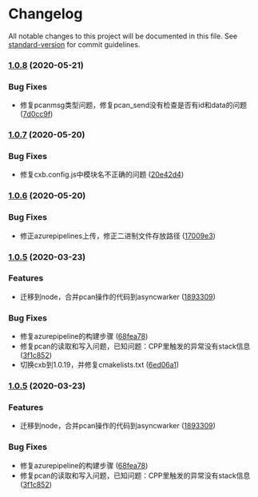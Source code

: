 # Changelog

All notable changes to this project will be documented in this file. See [standard-version](https://github.com/conventional-changelog/standard-version) for commit guidelines.

### [1.0.8](https://github.com/pass0a/pcan/compare/v1.0.7...v1.0.8) (2020-05-21)


### Bug Fixes

* 修复pcanmsg类型问题，修复pcan_send没有检查是否有id和data的问题 ([7d0cc9f](https://github.com/pass0a/pcan/commit/7d0cc9f15b7754e51b1b335e1ff17b3522abf1f0))

### [1.0.7](https://github.com/pass0a/pcan/compare/v1.0.6...v1.0.7) (2020-05-20)


### Bug Fixes

* 修复cxb.config.js中模块名不正确的问题 ([20e42d4](https://github.com/pass0a/pcan/commit/20e42d4ddb0303572faded9ca86823fa036412ca))

### [1.0.6](https://github.com/pass0a/pcan/compare/v1.0.5...v1.0.6) (2020-05-20)


### Bug Fixes

* 修正azurepipelines上传，修正二进制文件存放路径 ([17009e3](https://github.com/pass0a/pcan/commit/17009e354a830af3b6bcbec6bba8db6aa12ee498))

### [1.0.5](https://github.com/pass0a/pcan/compare/v1.0.2...v1.0.5) (2020-03-23)


### Features

* 迁移到node，合并pcan操作的代码到asyncwarker ([1893309](https://github.com/pass0a/pcan/commit/1893309ef153846f506be4a1bb0b4d12c7e4b84e))


### Bug Fixes

* 修复azurepipeline的构建步骤 ([68fea78](https://github.com/pass0a/pcan/commit/68fea78637e003971ce07f497f92e57efa509edf))
* 修复pcan的读取和写入问题，已知问题：CPP里触发的异常没有stack信息 ([3f1c852](https://github.com/pass0a/pcan/commit/3f1c85281e44ca0c067bac52dfca5628bc3bb54e))
* 切换cxb到1.0.19，并修复cmakelists.txt ([6ed06a1](https://github.com/pass0a/pcan/commit/6ed06a187d809ef8f625cd8888007c0926d40abf))

### [1.0.5](https://github.com/pass0a/pcan/compare/v1.0.2...v1.0.5) (2020-03-23)


### Features

* 迁移到node，合并pcan操作的代码到asyncwarker ([1893309](https://github.com/pass0a/pcan/commit/1893309ef153846f506be4a1bb0b4d12c7e4b84e))


### Bug Fixes

* 修复azurepipeline的构建步骤 ([68fea78](https://github.com/pass0a/pcan/commit/68fea78637e003971ce07f497f92e57efa509edf))
* 修复pcan的读取和写入问题，已知问题：CPP里触发的异常没有stack信息 ([3f1c852](https://github.com/pass0a/pcan/commit/3f1c85281e44ca0c067bac52dfca5628bc3bb54e))
